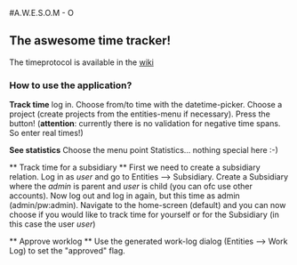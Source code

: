 #A.W.E.S.O.M - O
## The aswesome time tracker!

The timeprotocol is available in the [wiki](https://github.com/brunnurs/awesom-o/wiki/Worklog)


### How to use the application?

**Track time**
log in. Choose from/to time with the datetime-picker. Choose a project (create projects from the entities-menu if necessary). Press the button! (**attention**: currently there is no validation for negative time spans. So enter real times!)

**See statistics**
Choose the menu point Statistics... nothing special here :-)


** Track time for a subsidiary **
First we need to create a subsidiary relation. Log in as _user_ and go to Entities --> Subsidiary. Create a Subsidiary where the _admin_ is parent and _user_ is child (you can ofc use other accounts).
Now log out and log in again, but this time as admin (admin/pw:admin). Navigate to the home-screen (default) and you can now choose if you would like to track time for yourself or for the Subsidiary (in this case the user _user_)

** Approve worklog **
Use the generated work-log dialog (Entities --> Work Log) to set the "approved" flag. 

